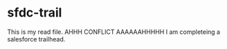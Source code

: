 # sfdc-trail
This is my read file.
AHHH CONFLICT AAAAAAHHHHH
I am completeing a salesforce trailhead. 